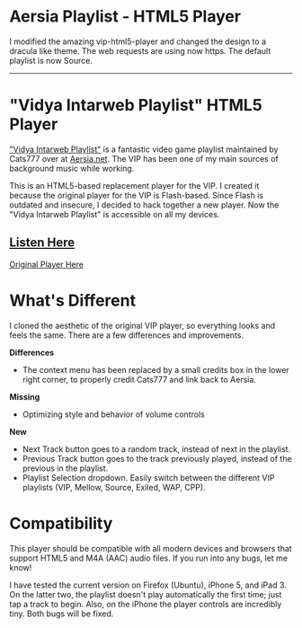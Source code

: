 Aersia Playlist - HTML5 Player
======================================


I modified the amazing vip-html5-player and changed the design to a dracula like theme. The web requests are using now https. The default playlist is now Source.

---------------------------------------------------------------------

"Vidya Intarweb Playlist" HTML5 Player
================

["Vidya Intarweb Playlist"](http://www.aersia.net/threads/vip-and-wap-faqs.8/) is a fantastic video game playlist maintained by Cats777 over at [Aersia.net](http://www.aersia.net).  The VIP has been one of my main sources of background music while working.

This is an HTML5-based replacement player for the VIP.  I created it because the original player for the VIP is Flash-based.  Since Flash is outdated and insecure, I decided to hack together a new player.  Now the "Vidya Intarweb Playlist" is accessible on all my devices.



[Listen Here](http://fpgaminer.github.io/vip-html5-player)
----------------------------------------------------------
[Original Player Here](http://vip.aersia.net/vip.swf)



What's Different
================

I cloned the aesthetic of the original VIP player, so everything looks and feels the same.  There are a few differences and improvements.

**Differences**

 * The context menu has been replaced by a small credits box in the lower right corner, to properly credit Cats777 and link back to Aersia.
 
**Missing**
 * Optimizing style and behavior of volume controls

**New**
 * Next Track button goes to a random track, instead of next in the playlist.
 * Previous Track button goes to the track previously played, instead of the previous in the playlist.
 * Playlist Selection dropdown.  Easily switch between the different VIP playlists (VIP, Mellow, Source, Exiled, WAP, CPP).


Compatibility
=============

This player should be compatible with all modern devices and browsers that support HTML5 and M4A (AAC) audio files.  If you run into any bugs, let me know!

I have tested the current version on Firefox (Ubuntu), iPhone 5, and iPad 3.  On the latter two, the playlist doesn't play automatically the first time; just tap a track to begin.  Also, on the iPhone the player controls are incredibly tiny.  Both bugs will be fixed.
